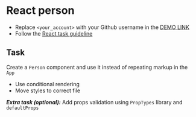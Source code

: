 # React person
- Replace `<your_account>` with your Github username in the [DEMO LINK](https://VitalyPasechnik.github.io/react_person/)
- Follow the [React task guideline](https://github.com/mate-academy/react_task-guideline#react-tasks-guideline)

## Task
Create a `Person` component and use it instead of repeating markup in the `App`

- Use conditional rendering
- Move styles to correct file

***Extra task (optional):***
Add props validation using `PropTypes` library and `defaultProps`
